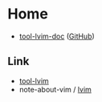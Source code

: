 
# Home

* [tool-lvim-doc](https://samwhelp.github.io/tool-lvim-doc/) ([GitHub](https://github.com/samwhelp/tool-lvim-doc))


## Link

* [tool-lvim](https://github.com/samwhelp/tool-lvim)
* note-about-vim / [lvim](https://samwhelp.github.io/note-about-vim/read/project/lvim.html)
